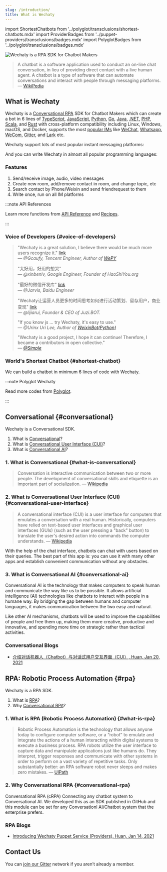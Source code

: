 ```yaml
---
slug: /introduction/
title: What is Wechaty
---
```


import ShortestChatbots from '../polyglot/transclusions/shortest-chatbots.mdx'
import ProviderBadges   from '../puppet-providers/transclusions/badges.mdx'
import PolyglotBadges   from '../polyglot/transclusions/badges.mdx'

![Wechaty is a RPA SDK for Chatbot Makers](/img/wechaty-logo.svg)

> A chatbot is a software application used to conduct an on-line chat conversation, in lieu of providing direct contact with a live human agent. A chatbot is a type of software that can automate conversations and interact with people through messaging platforms.
> &mdash; [WikiPedia](https://en.wikipedia.org/wiki/Chatbot)

## What is Wechaty

Wechaty is a [Conversational RPA](rpa.md) SDK for Chatbot Makers which can create a bot in 6 lines of [TypeScript](../polyglot/typescript/README.md), [JavaScript](../polyglot/typescript/README.md), [Python](../polyglot/python/README.md), [Go](../polyglot/go/README.md), [Java](../polyglot/java/README.md), [.NET](../polyglot/dotnet/README.md), [PHP](../polyglot/php/README.md), [Scala](../polyglot/scala/README.md), and [Rust](../polyglot/rust/README.md) with cross-platform compatibility including Linux, Windows, macOS, and Docker, supports the most [popular IMs](../puppet-providers/README.md) like [WeChat](../puppet-providers/wechat.md), [Whatsapp](../puppet-providers/whatsapp.md), [WeCom](../puppet-services/wxwork), [Gitter](../puppet-providers/gitter.md), and [Lark](../puppet-providers/lark.md) etc.

Wechaty support lots of most popular instant messaging platforms:

<ProviderBadges />

And you can write Wechaty in almost all popular programming languages:

<PolyglotBadges />

### Features

1. Send/receive image, audio, video messages
1. Create new room, add/remove contact in room, and change topic, etc
1. Search contact by Phone/Weixin and send friendrequest to them
1. Write once, run on all IM platforms

:::note API References

Learn more functions from [API Reference](../api/README.md) and [Recipes](../recipes/README.md).

:::

### Voice of Developers {#voice-of-developers}

> "Wechaty is a great solution, I believe there would be much more users recognize it." [link](https://github.com/Wechaty/wechaty/pull/310#issuecomment-285574472)  
> &mdash; <cite>@Gcaufy, Tencent Engineer, Author of [WePY](https://github.com/Tencent/wepy)</cite>
>
> "太好用，好用的想哭"  
> &mdash; <cite>@xinbenlv, Google Engineer, Founder of HaoShiYou.org</cite>
>
> "最好的微信开发库" [link](http://weibo.com/3296245513/Ec4iNp9Ld?type=comment)  
> &mdash; <cite>@Jarvis, Baidu Engineer</cite>
>
> "Wechaty让运营人员更多的时间思考如何进行活动策划、留存用户，商业变现" [link](http://mp.weixin.qq.com/s/dWHAj8XtiKG-1fIS5Og79g)  
> &mdash; <cite>@lijiarui, Founder & CEO of Juzi.BOT.</cite>
>
> "If you know js ... try Wechaty, it's easy to use."  
> &mdash; <cite>@Urinx Uri Lee, Author of [WeixinBot(Python)](https://github.com/Urinx/WeixinBot)</cite>
>
> "Wechaty is a good project, I hope it can continue! Therefore, I became a contributors in open collective."  
> &mdash; <cite>[@Simple](https://github.com/mrwhh)</cite>

### World's Shortest Chatbot {#shortest-chatbot}

We can build a chatbot in minimum 6 lines of code with Wechaty.

<ShortestChatbots />

:::note Polyglot Wechaty

Read more codes from [Polyglot](../polyglot/README.md).

:::

## Conversational {#conversational}

Wechaty is a Conversational SDK.

1. What is [Conversational](#what-is-conversational)?
1. What is [Conversational User Interface (CUI)](#conversational-user-interface)?
1. What is [Conversational AI](#conversational-ai)?

### 1. What is Conversational {#what-is-conversational}

> Conversation is interactive communication between two or more people. The development of conversational skills and etiquette is an important part of socialization. &mdash; [Wikipedia](https://en.wikipedia.org/wiki/Conversation)

### 2. What is Conversational User Interface (CUI) {#conversational-user-interface}

> A conversational interface (CUI) is a user interface for computers that emulates a conversation with a real human. Historically, computers have relied on text-based user interfaces and graphical user interfaces (GUIs) (such as the user pressing a "back" button) to translate the user's desired action into commands the computer understands.
> &mdash; [Wikipedia](https://en.wikipedia.org/wiki/Conversational_user_interface)

With the help of the chat interface, chatbots can chat with users based on their queries. The best part of this app is: you can use it with many other apps and establish convenient communication without any obstacles.

### 3. What is Conversational AI {#conversational-ai}

Conversational AI is the technology that makes computers to speak human and communicate the way like us to be possible. It allows artificial intelligence (AI) technologies like chatbots to interact with people in a humane way. By bridging the gap between humans and computer languages, it makes communication between the two easy and natural.

Like other AI mechanisms, chatbots will be used to improve the capabilities of people and free them up, making them more creative, productive and innovative, and spending more time on strategic rather than tactical activities.

### Conversational Blogs

- [介绍对话机器人（Chatbot）与对话式用户交互界面（CUI）, Huan, Jan 20, 2021](https://wechaty.js.org/2021/01/20/chatbot-conversational-user-interface/)

## RPA: Robotic Process Automation {#rpa}

Wechaty is a RPA SDK.

1. What is [RPA](#what-is-rpa)?
1. Why [Conversational RPA](#conversational-rpa)?

### 1. What is RPA (Robotic Process Automation) {#what-is-rpa}

> Robotic Process Automation is the technology that allows anyone today to configure computer software, or a “robot” to emulate and integrate the actions of a human interacting within digital systems to execute a business process. RPA robots utilize the user interface to capture data and manipulate applications just like humans do. They interpret, trigger responses and communicate with other systems in order to perform on a vast variety of repetitive tasks. Only substantially better: an RPA software robot never sleeps and makes zero mistakes.
> &mdash; [UIPath](https://www.uipath.com/rpa/robotic-process-automation)

### 2. Why Conversational RPA {#conversational-rpa}

Conversational RPA (cRPA) Connecting any chatbot system to Conversational AI. We developed this as an SDK published in GitHub and this module can be set for any Conversationl AI/Chatbot system that the enterprise prefers.

### RPA Blogs

- [Introducing Wechaty Puppet Service (Providers), Huan, Jan 14, 2021](https://wechaty.js.org/2021/01/14/wechaty-puppet-service/)

## Contact Us

You can [join our Gitter](https://gitter.im/wechaty/wechaty) network if you aren’t already a member.
